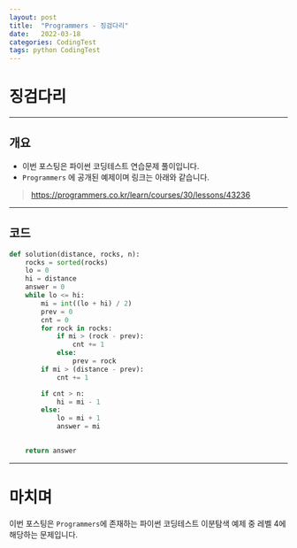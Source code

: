 ```yaml
---
layout: post
title:  "Programmers - 징검다리"
date:   2022-03-18
categories: CodingTest
tags: python CodingTest
---
```

# 징검다리
---

## 개요

* 이번 포스팅은 파이썬 코딩테스트 연습문제 풀이입니다.
* `Programmers` 에 공개된 예제이며 링크는 아래와 같습니다.

> <https://programmers.co.kr/learn/courses/30/lessons/43236>
    
---
    
## 코드

```python
def solution(distance, rocks, n):
    rocks = sorted(rocks)
    lo = 0
    hi = distance
    answer = 0
    while lo <= hi:
        mi = int((lo + hi) / 2)
        prev = 0
        cnt = 0
        for rock in rocks:
            if mi > (rock - prev):
                cnt += 1
            else:
                prev = rock
        if mi > (distance - prev):
            cnt += 1

        if cnt > n:
            hi = mi - 1
        else:
            lo = mi + 1
            answer = mi
    

    return answer
```

---
# 마치며
이번 포스팅은 `Programmers`에 존재하는 파이썬 코딩테스트 이분탐색 예제 중 레벨 4에 해당하는 문제입니다. 